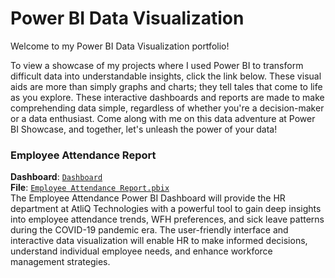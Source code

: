 # Power BI Data Visualization

Welcome to my Power BI Data Visualization portfolio!

To view a showcase of my projects where I used Power BI to transform difficult data into understandable insights, click the link below. These visual aids are more than simply graphs and charts; they tell tales that come to life as you explore. These interactive dashboards and reports are made to make comprehending data simple, regardless of whether you're a decision-maker or a data enthusiast. Come along with me on this data adventure at Power BI Showcase, and together, let's unleash the power of your data!

### Employee Attendance Report
**Dashboard**: [`Dashboard`](https://www.novypro.com/project/employee-attendance-dashboard)<br>
**File**: [`Employee Attendance Report.pbix`](https://github.com/rezamuzhaffar/data-analytics-portfolio/blob/main/Power%20BI/Employee%20Attendance%20Report.pbix)<br>
The Employee Attendance Power BI Dashboard will provide the HR department at AtliQ Technologies with a powerful tool to gain deep insights into employee attendance trends, WFH preferences, and sick leave patterns during the COVID-19 pandemic era. The user-friendly interface and interactive data visualization will enable HR to make informed decisions, understand individual employee needs, and enhance workforce management strategies.

